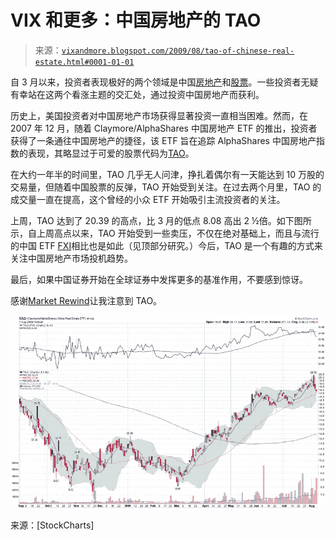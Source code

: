 <!--yml

category: 未分类

date: 2024-05-18 17:34:33

-->

# VIX 和更多：中国房地产的 TAO

> 来源：[`vixandmore.blogspot.com/2009/08/tao-of-chinese-real-estate.html#0001-01-01`](http://vixandmore.blogspot.com/2009/08/tao-of-chinese-real-estate.html#0001-01-01)

自 3 月以来，投资者表现极好的两个领域是中国[房地产](http://vixandmore.blogspot.com/search/label/real%20estate)和[股票](http://vixandmore.blogspot.com/search/label/China)。一些投资者无疑有幸站在这两个看涨主题的交汇处，通过投资中国房地产而获利。

历史上，美国投资者对中国房地产市场获得显著投资一直相当困难。然而，在 2007 年 12 月，随着 Claymore/AlphaShares 中国房地产 ETF 的推出，投资者获得了一条通往中国房地产的捷径，该 ETF 旨在追踪 AlphaShares 中国房地产指数的表现，其略显过于可爱的股票代码为[TAO](http://vixandmore.blogspot.com/search/label/TAO)。

在大约一年半的时间里，TAO 几乎无人问津，挣扎着偶尔有一天能达到 10 万股的交易量，但随着中国股票的反弹，TAO 开始受到关注。在过去两个月里，TAO 的成交量一直在提高，这个曾经的小众 ETF 开始吸引主流投资者的关注。

上周，TAO 达到了 20.39 的高点，比 3 月的低点 8.08 高出 2 ½倍。如下图所示，自上周高点以来，TAO 开始受到一些卖压，不仅在绝对基础上，而且与流行的中国 ETF [FXI](http://vixandmore.blogspot.com/search/label/FXI)相比也是如此（见顶部分研究。）今后，TAO 是一个有趣的方式来关注中国房地产市场投机趋势。

最后，如果中国证券开始在全球证券中发挥更多的基准作用，不要感到惊讶。

感谢[Market Rewind](http://marketrewind.blogspot.com/)让我注意到 TAO。

![](img/13dc5aef34127f935eb2c4760d084428.png)

来源：[StockCharts]
